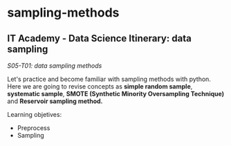 # sampling-methods
## IT Academy - Data Science Itinerary: data sampling

*S05-T01: data sampling methods*

Let's practice and become familiar with sampling methods with python. Here we are going to revise concepts as **simple random sample**, **systematic sample**, **SMOTE (Synthetic Minority Oversampling Technique)** and **Reservoir sampling method.**

Learning objetives:
+ Preprocess
+ Sampling
